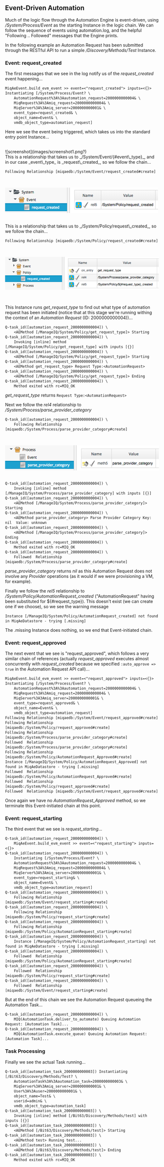 ## Event-Driven Automation

Much of the logic flow through the Automation Engine is event-driven, using _/System/Process/Event_ as the starting Instance in the logic chain. We can follow the sequence of events using automation.log, and the helpful "Following .. Followed" messages that the Engine prints.

In the following example an Automation Request has been submitted through the RESTful API to run a simple _/Discovery/Methods/Test_ Instance.

### Event: request_created

The first messages that we see in the log notify us of the _request\_created_ event happening...

```
MiqAeEvent.build_evm_event >> event=<"request_created"> inputs=<{}>
Instantiating [/System/Process/Event? \
	AutomationRequest%3A%3Aautomation_request=2000000000004& \
	MiqRequest%3A%3Amiq_request=2000000000004& \
	MiqServer%3A%3Amiq_server=2000000000001& \
	event_type=request_created& \
	object_name=Event& \
	vmdb_object_type=automation_request]
```
Here we see the event being triggered, which takes us into the standard entry point Instance...


<br>
![screenshot](images/screenshot1.png?)

<br>
This is a relationship that takes us to _/System/Event/{#event\_type}_, and in our case _event\_type_ is _request\_created_, so we follow the chain...

```
Following Relationship [miqaedb:/System/Event/request_created#create]
```
<br>

![screenshot](images/screenshot2.png)

<br>
This is a relationship that takes us to _/System/Policy/request\_created_, so we follow the chain...

```
Following Relationship [miqaedb:/System/Policy/request_created#create]
```
<br>

![screenshot](images/screenshot3.png)

<br>

This Instance runs _get\_request\_type_ to find out what type of automation request has been initiated (notice that at this stage we're running withing the context of an _Automation Request_ (ID: 2000000000004))...

```
Q-task_id([automation_request_2000000000004]) \
    <AEMethod [/ManageIQ/System/Policy/get_request_type]> Starting
Q-task_id([automation_request_2000000000004]) \
    Invoking [inline] method [/ManageIQ/System/Policy/get_request_type] with inputs [{}]
Q-task_id([automation_request_2000000000004]) \
    <AEMethod [/ManageIQ/System/Policy/get_request_type]> Starting
Q-task_id([automation_request_2000000000004]) \
    <AEMethod get_request_type> Request Type:<AutomationRequest>
Q-task_id([automation_request_2000000000004]) \
    <AEMethod [/ManageIQ/System/Policy/get_request_type]> Ending
Q-task_id([automation_request_2000000000004]) \
    Method exited with rc=MIQ_OK
```



_get\_request\_type_ returns ```Request Type:<AutomationRequest>```

Next we follow the _rel4_ relationship to _/System/Process/parse\_provider\_category_

```
Q-task_id([automation_request_2000000000004]) \
    Following Relationship [miqaedb:/System/Process/parse_provider_category#create]
```
<br>

![screenshot](images/screenshot4.png)
<br> <br>


```
Q-task_id([automation_request_2000000000004]) \
    Invoking [inline] method [/ManageIQ/System/Process/parse_provider_category] with inputs [{}]
Q-task_id([automation_request_2000000000004]) \
    <AEMethod [/ManageIQ/System/Process/parse_provider_category]> Starting
Q-task_id([automation_request_2000000000004]) \
    <AEMethod parse_provider_category> Parse Provider Category Key: nil  Value: unknown
Q-task_id([automation_request_2000000000004]) \
    <AEMethod [/ManageIQ/System/Process/parse_provider_category]> Ending
Q-task_id([automation_request_2000000000004]) \
    Method exited with rc=MIQ_OK
Q-task_id([automation_request_2000000000004]) \
    Followed  Relationship [miqaedb:/System/Process/parse_provider_category#create]
```

_parse\_provider\_category_ returns _nil_ as this Automation Request does not involve any _Provider_ operations (as it would if we were provisioning a VM, for example).

Finally we follow the _rel5_ relationship to _/System/Policy/AutomationRequest\_created_ ("AutomationRequest" having been substituted for ${#request\_type}). This doesn't exist (we can create one if we choose), so we see the warning message

```
Instance [/ManageIQ/System/Policy/AutomationRequest_created] not found in MiqAeDatastore - trying [.missing]
```

The .missing Instance does nothing, so we end that Event-initiated chain.

### Event: request_approved

The next event that we see is "request\_approved", which follows a very similar chain of references (actually _request\_approved_ executes almost concurrently with _request\_created_ because we specified ```:auto_approve => true``` in the Automation Request API call)...

```
MiqAeEvent.build_evm_event >> event=<"request_approved"> inputs=<{}>
Instantiating [/System/Process/Event? \
	AutomationRequest%3A%3Aautomation_request=2000000000004& \
	MiqRequest%3A%3Amiq_request=2000000000004& \
	MiqServer%3A3Amiq_server=2000000000001& \
	event_type=request_approved& \
	object_name=Event& \
	vmdb_object_type=automation_request]
Following Relationship [miqaedb:/System/Event/request_approved#create]
Following Relationship [miqaedb:/System/Policy/request_approved#create]
Following Relationship [miqaedb:/System/Process/parse_provider_category#create]
Followed  Relationship [miqaedb:/System/Process/parse_provider_category#create]
Following Relationship [miqaedb:/System/Policy/AutomationRequest_Approved#create]
Instance [/ManageIQ/System/Policy/AutomationRequest_Approved] not found in MiqAeDatastore - trying [.missing]
Followed  Relationship [miqaedb:/System/Policy/AutomationRequest_Approved#create]
Followed  Relationship [miqaedb:/System/Policy/request_approved#create]
Followed  Relationship [miqaedb:/System/Event/request_approved#create]
```

Once again we have no _AutomationRequest\_Approved_ method, so we terminate this Event-initiated chain at this point.

### Event: request_starting

The third event that we see is _request\_starting_...

```
Q-task_id([automation_request_2000000000004]) \
    MiqAeEvent.build_evm_event >> event=<"request_starting"> inputs=<{}>
Q-task_id([automation_request_2000000000004]) \
    Instantiating [/System/Process/Event? \
    AutomationRequest%3A%3Aautomation_request=2000000000004& \
    MiqRequest%3A%3Amiq_request=2000000000004& \
    MiqServer%3A%3Amiq_server=2000000000001& \
    event_type=request_starting& \
    object_name=Event& \
    vmdb_object_type=automation_request]
Q-task_id([automation_request_2000000000004]) \
    Following Relationship [miqaedb:/System/Event/request_starting#create]
Q-task_id([automation_request_2000000000004]) \
    Following Relationship [miqaedb:/System/Policy/request_starting#create]
Q-task_id([automation_request_2000000000004]) \
    Following Relationship [miqaedb:/System/Policy/AutomationRequest_starting#create]
Q-task_id([automation_request_2000000000004]) \
    Instance [/ManageIQ/System/Policy/AutomationRequest_starting] not found in MiqAeDatastore - trying [.missing]
Q-task_id([automation_request_2000000000004]) \
    Followed  Relationship [miqaedb:/System/Policy/AutomationRequest_starting#create]
Q-task_id([automation_request_2000000000004]) \
    Followed  Relationship [miqaedb:/System/Policy/request_starting#create]
Q-task_id([automation_request_2000000000004]) \
    Followed  Relationship [miqaedb:/System/Event/request_starting#create]
```

But at the end of this chain we see the Automation Request queueing the Automation Task...

```
Q-task_id([automation_request_2000000000004]) \
    MIQ(AutomationTask.deliver_to_automate) Queuing Automation Request: [Automation Task]...
Q-task_id([automation_request_2000000000004]) \
    MIQ(AutomationTask.execute_queue) Queuing Automation Request: [Automation Task]...
```

### Task Processing

Finally we see the actual Task running...

```
Q-task_id([automation_task_2000000000003]) Instantiating [/Bit63/Discovery/Methods/Test? \
    AutomationTask%3A%3Aautomation_task=2000000000003& \
    MiqServer%3A%3Amiq_server=2000000000001& \
    User%3A%3Auser=2000000000001& \
    object_name=Test& \
    userid=admin& \
    vmdb_object_type=automation_task]
Q-task_id([automation_task_2000000000003]) \
    Invoking [inline] method [/Bit63/Discovery/Methods/test] with inputs [{}]
Q-task_id([automation_task_2000000000003]) \
    <AEMethod [/Bit63/Discovery/Methods/test]> Starting
Q-task_id([automation_task_2000000000003]) \
    <AEMethod test> Running test...
Q-task_id([automation_task_2000000000003]) \
    <AEMethod [/Bit63/Discovery/Methods/test]> Ending
Q-task_id([automation_task_2000000000003]) \
    Method exited with rc=MIQ_OK
```





